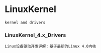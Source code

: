 # LinuxKernel
    kernel and drivers


### LinuxKernel_4.x_Drivers
    Linux设备驱动开发详解：基于最新的Linux 4.0内核
